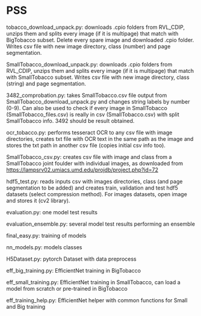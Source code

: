 # PSS

tobacco_download_unpack.py: downloads .cpio folders from RVL_CDIP, unzips them and splits every image (if it is multipage) that match with BigTobacco subset. Delete every spare image and downloaded .cpio folder. Writes csv file with new image directory, class (number) and page segmentation.

SmallTobacco_download_unpack.py: downloads .cpio folders from RVL_CDIP, unzips them and splits every image (if it is multipage) that match with SmallTobacco subset. Writes csv file with new image directory, class (string) and page segmentation.

3482_comprobation.py: takes SmallTobacco.csv file output from SmallTobacco_download_unpack.py and changes string labels by number (0-9). Can also be used to check if every image in SmallTobacco (SmallTobacco_files.csv) is really in csv (SmallTobacco.csv) with split SmallTobacco info. 3492 should be result obtained.

ocr_tobacco.py: performs tesseract OCR to any csv file with image directories, creates txt file with OCR text in the same path as the image and stores the txt path in another csv file (copies initial csv info too).

SmallTobacco_csv.py: creates csv file with image and class from a SmallTobacco joint foulder with individual images, as downloaded from https://lampsrv02.umiacs.umd.edu/projdb/project.php?id=72

hdf5_test.py: reads inputs csv with images directories, class (and page segmentation to be added) and creates train, validation and test hdf5 datasets (select compression method). For images datasets, open image and stores it (cv2 library).

evaluation.py: one model test results

evaluation_ensemble.py: several model test results performing an ensemble

final_easy.py: training of models

nn_models.py: models classes

H5Dataset.py: pytorch Dataset with data preprocess

eff_big_training.py: EfficientNet training in BigTobacco

eff_small_training.py: EfficientNet training in SmallTobacco, can load a model from scratch or pre-trained in BigTobacco

eff_training_help.py: EfficientNet helper with common functions for Small and Big training
